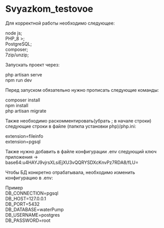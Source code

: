 # Svyazkom_testovoe

Для корректной работы необходимо следующее:  

node js;  
PHP_8 >;  
PostgreSQL;  
composer;  
7zip/unzip;  

Запускать проект через:  

php artisan serve  
npm run dev  

Перед запуском обязательно нужно прописать следующие команды:  

composer install  
npm install  
php artisan migrate  

Также необходимо раскомментировать(убрать ; в начале строки) следующие строки в файле (папкпа установки php)/php.ini:  

extension=fileinfo  
extension=pgsql  

Также нужно добавить в файле конфигурации .env следующий ключ приложения -> base64:u4HAYJ9vjrsXLsiEjXU3vQQRYSDXcKnvPz7RDA8/fLU=  


Чтобы БД конкретно отрабатывала, необходимо изменить конфигурацию в .env:  

Пример  
DB_CONNECTION=pgsql  
DB_HOST=127.0.0.1  
DB_PORT=5432  
DB_DATABASE=waterPump  
DB_USERNAME=postgres  
DB_PASSWORD=root  
